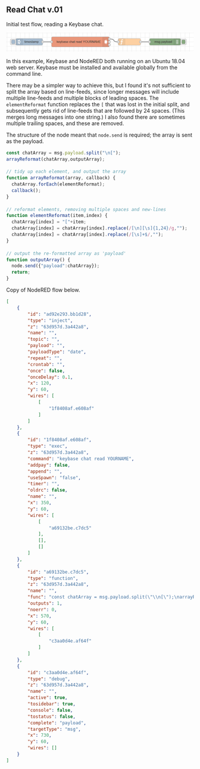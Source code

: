 ## Read Chat v.01

Initial test flow, reading a Keybase chat.

![](https://github.com/jonathancraddock/NodeRED-Flows/raw/master/keybase/img/keybase-chat-read-01.PNG "Read 01")

In this example, Keybase and NodeRED both running on an Ubuntu 18.04 web server. Keybase must be installed and available globally from the command line.

There may be a simpler way to achieve this, but I found it's not sufficient to split the array based on line-feeds, since longer messages will include multiple line-feeds and multiple blocks of leading spaces. The `elementReformat` function replaces the `[` that was lost in the initial split, and subsequently gets rid of line-feeds that are followed by 24 spaces. (This merges long messages into one string.) I also found there are sometimes multiple trailing spaces, and these are removed.

The structure of the node meant that `node.send` is required; the array is sent as the payload.

```javascript
const chatArray = msg.payload.split("\n[");
arrayReformat(chatArray,outputArray);

// tidy up each element, and output the array
function arrayReformat(array, callback) {
  chatArray.forEach(elementReformat);
  callback();
}

// reformat elements, removing multiple spaces and new-lines
function elementReformat(item,index) {
  chatArray[index] = "["+item;
  chatArray[index] = chatArray[index].replace(/[\n][\s]{1,24}/g,"");
  chatArray[index] = chatArray[index].replace(/[\s]+$/,"");
}

// output the re-formatted array as 'payload'
function outputArray() {
  node.send({"payload":chatArray});
  return;
}
```

Copy of NodeRED flow below.

```json
[
    {
        "id": "ad92e293.bb1d28",
        "type": "inject",
        "z": "63d957d.3a442a8",
        "name": "",
        "topic": "",
        "payload": "",
        "payloadType": "date",
        "repeat": "",
        "crontab": "",
        "once": false,
        "onceDelay": 0.1,
        "x": 120,
        "y": 60,
        "wires": [
            [
                "1f8408af.e608af"
            ]
        ]
    },
    {
        "id": "1f8408af.e608af",
        "type": "exec",
        "z": "63d957d.3a442a8",
        "command": "keybase chat read YOURNAME",
        "addpay": false,
        "append": "",
        "useSpawn": "false",
        "timer": "",
        "oldrc": false,
        "name": "",
        "x": 350,
        "y": 60,
        "wires": [
            [
                "a69132be.c7dc5"
            ],
            [],
            []
        ]
    },
    {
        "id": "a69132be.c7dc5",
        "type": "function",
        "z": "63d957d.3a442a8",
        "name": "",
        "func": "const chatArray = msg.payload.split(\"\\n[\");\narrayReformat(chatArray,outputArray);\n\n// tidy up each element, and output the array\nfunction arrayReformat(array, callback) {\n  chatArray.forEach(elementReformat);\n  callback();\n}\n\n// reformat elements, removing multiple spaces and new-lines\nfunction elementReformat(item,index) {\n  chatArray[index] = \"[\"+item;\n  chatArray[index] = chatArray[index].replace(/[\\n][\\s]{1,24}/g,\"\");\n  chatArray[index] = chatArray[index].replace(/[\\s]+$/,\"\");\n}\n\n// output the re-formatted array as 'payload'\nfunction outputArray() {\n  node.send({\"payload\":chatArray});\n  return;\n}",
        "outputs": 1,
        "noerr": 0,
        "x": 570,
        "y": 60,
        "wires": [
            [
                "c3aa0d4e.af64f"
            ]
        ]
    },
    {
        "id": "c3aa0d4e.af64f",
        "type": "debug",
        "z": "63d957d.3a442a8",
        "name": "",
        "active": true,
        "tosidebar": true,
        "console": false,
        "tostatus": false,
        "complete": "payload",
        "targetType": "msg",
        "x": 730,
        "y": 60,
        "wires": []
    }
]
```

